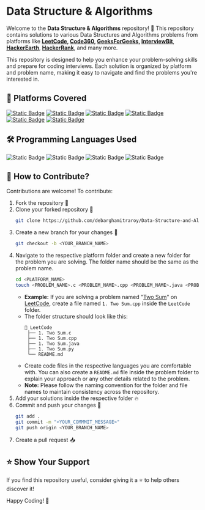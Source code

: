 # Data Structure & Algorithms

Welcome to the **Data Structure & Algorithms** repository! 🚀 This repository contains solutions to various Data Structures and Algorithms problems from platforms like **[LeetCode](https://leetcode.com/), [Code360](https://www.naukri.com/code360), [GeeksForGeeks](https://www.geeksforgeeks.org/), [InterviewBit](https://www.interviewbit.com/)**, **[HackerEarth](http://hackerearth.com/)**, **[HackerRank](https://www.hackerrank.com/)**, and many more.

This repository is designed to help you enhance your problem-solving skills and prepare for coding interviews. Each solution is organized by platform and problem name, making it easy to navigate and find the problems you're interested in.

## 🚀 Platforms Covered

[![Static Badge](https://img.shields.io/badge/leetcode-black?style=for-the-badge&logo=leetcode&logoColor=%23FFA116)](https://leetcode.com/)
[![Static Badge](https://img.shields.io/badge/code360-black?style=for-the-badge&logo=codingninjas&logoColor=%23DD6620)](https://www.naukri.com/code360/)
[![Static Badge](https://img.shields.io/badge/geeksforgeeks-black?style=for-the-badge&logo=geeksforgeeks&logoColor=%232F8D46)](https://www.geeksforgeeks.org/)
[![Static Badge](https://img.shields.io/badge/interviewbit-black?style=for-the-badge)](https://www.interviewbit.com/)
[![Static Badge](https://img.shields.io/badge/hackerearth-black?style=for-the-badge&logo=hackerearth&logoColor=%232C3454)](http://hackerearth.com/)
[![Static Badge](https://img.shields.io/badge/hackerrank-black?style=for-the-badge&logo=hackerrank&logoColor=%2300EA64)](https://www.hackerrank.com/)

## 🛠️ Programming Languages Used

![Static Badge](https://img.shields.io/badge/c-black?style=for-the-badge&logo=c&logoColor=%23A8B9CC)
![Static Badge](https://img.shields.io/badge/c%2B%2B-black?style=for-the-badge&logo=cplusplus&logoColor=%2300599C)
![Static Badge](https://img.shields.io/badge/java-black?style=for-the-badge)
![Static Badge](https://img.shields.io/badge/python-black?style=for-the-badge&logo=python&logoColor=%233776AB)

## 📝 How to Contribute?

Contributions are welcome! To contribute:

1. Fork the repository 📌
2. Clone your forked repository 🎯
   ```bash
   git clone https://github.com/debarghamitraroy/Data-Structure-and-Algorithms.git
   ```
3. Create a new branch for your changes 🌱
   ```bash
   git checkout -b <YOUR_BRANCH_NAME>
   ```
4. Navigate to the respective platform folder and create a new folder for the problem you are solving. The folder name should be the same as the problem name.
   ```bash
   cd <PLATFORM_NAME>
   touch <PROBLEM_NAME>.c <PROBLEM_NAME>.cpp <PROBLEM_NAME>.java <PROBLEM_NAME>.py
   ```
   - **Example:** If you are solving a problem named "[Two Sum](https://leetcode.com/problems/two-sum/description/)" on [LeetCode](https://leetcode.com/), create a file named `1. Two Sum.cpp` inside the `LeetCode` folder.
   - The folder structure should look like this:
     ```
     📂 LeetCode
      ├── 1. Two Sum.c
      ├── 1. Two Sum.cpp
      ├── 1. Two Sum.java
      ├── 1. Two Sum.py
      └── README.md
     ```
   - Create code files in the respective languages you are comfortable with. You can also create a `README.md` file inside the problem folder to explain your approach or any other details related to the problem.
   - **Note:** Please follow the naming convention for the folder and file names to maintain consistency across the repository.
5. Add your solutions inside the respective folder 🔥
6. Commit and push your changes 🚀
   ```bash
   git add .
   git commit -m "<YOUR_COMMMIT_MESSAGE>"
   git push origin <YOUR_BRANCH_NAME>
   ```
7. Create a pull request 📥

## ⭐ Show Your Support

If you find this repository useful, consider giving it a ⭐ to help others discover it!

Happy Coding! 🚀
